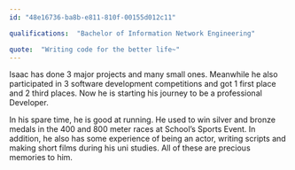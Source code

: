 ```yaml
---
id: "48e16736-ba8b-e811-810f-00155d012c11"

qualifications:  "Bachelor of Information Network Engineering"

quote:  "Writing code for the better life~"
---
```


Isaac has done 3 major projects and many small ones. Meanwhile he also participated in 3 software development competitions and got 1 first place and 2 third places. Now he is starting his journey to be a professional Developer.  

In his spare time, he is good at running. He used to win silver and bronze medals in the 400 and 800 meter races at School’s Sports Event. In addition, he also has some experience of being an actor, writing scripts and making short films during his uni studies. All of these are precious memories to him.   
